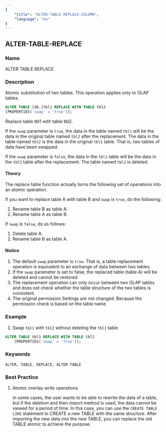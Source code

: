 ```yaml
---
{
    "title": "ALTER-TABLE-REPLACE-COLUMN",
    "language": "en"
}
---
```


<!-- 
Licensed to the Apache Software Foundation (ASF) under one
or more contributor license agreements.  See the NOTICE file
distributed with this work for additional information
regarding copyright ownership.  The ASF licenses this file
to you under the Apache License, Version 2.0 (the
"License"); you may not use this file except in compliance
with the License.  You may obtain a copy of the License at

  http://www.apache.org/licenses/LICENSE-2.0

Unless required by applicable law or agreed to in writing,
software distributed under the License is distributed on an
"AS IS" BASIS, WITHOUT WARRANTIES OR CONDITIONS OF ANY
KIND, either express or implied.  See the License for the
specific language governing permissions and limitations
under the License.
-->

## ALTER-TABLE-REPLACE

### Name

ALTER TABLE REPLACE

### Description

Atomic substitution of two tables. This operation applies only to OLAP tables.

```sql
ALTER TABLE [db.]tbl1 REPLACE WITH TABLE tbl2
[PROPERTIES('swap' = 'true')];
```

Replace table tbl1 with table tbl2.

If the `swap` parameter is `true`, the data in the table named `tbl1` will be the data in the original table named `tbl2` after the replacement. The data in the table named `tbl2` is the data in the original `tbl1` table. That is, two tables of data have been swapped.

If the `swap` parameter is `false`, the data in the `tbl1` table will be the data in the `tbl2` table after the replacement. The table named `tbl2` is deleted.

#### Theory

The replace table function actually turns the following set of operations into an atomic operation.

If you want to replace table A with table B and `swap` is `true`, do the following:

1. Rename table B as table A.
2. Rename table A as table B.

If `swap` is `false`, do as follows:

1. Delete table A.
2. Rename table B as table A.

#### Notice
1. The default `swap` parameter is `true`. That is, a table replacement operation is equivalent to an exchange of data between two tables.
2. If the `swap` parameter is set to false, the replaced table (table A) will be deleted and cannot be restored.
3. The replacement operation can only occur between two OLAP tables and does not check whether the table structure of the two tables is consistent.
4. The original permission Settings are not changed. Because the permission check is based on the table name.

### Example

1. Swap `tbl1` with `tbl2` without deleting the `tbl1` table

```sql
ALTER TABLE tbl1 REPLACE WITH TABLE tbl2
    [PROPERTIES('swap' = 'true')];
```

### Keywords

```text
ALTER, TABLE, REPLACE, ALTER TABLE
```

### Best Practice
1. Atomic overlay write operations

   In some cases, the user wants to be able to rewrite the data of a table, but if the deletion and then import method is used, the data cannot be viewed for a period of time. In this case, you can use the `CREATE TABLE LIKE` statement to CREATE a new TABLE with the same structure. After importing the new data into the new TABLE, you can replace the old TABLE atomic to achieve the purpose.

